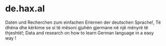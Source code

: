 # de.hax.al
Daten und Recherchen zum einfachen Erlernen der deutschen Sprache!, Të dhëna dhe kërkime se si të mësoni gjuhën gjermane në një mënyrë të thjeshtë!; Data and research on how to learn German language in a easy way !
